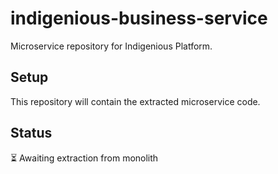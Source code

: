 # indigenious-business-service

Microservice repository for Indigenious Platform.

## Setup

This repository will contain the extracted microservice code.

## Status

⏳ Awaiting extraction from monolith
